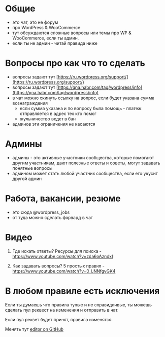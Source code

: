 # Общие

- это чат, это не форум
- про WordPress & WooCommerce
- тут обсуждаются сложные вопросы или темы про WP & WooCommerce, если ты админ.
- если ты не админ - читай правида ниже

# Вопросы про как что то сделать

- вопросы задают тут [https://ru.wordpress.org/support/](https://ru.wordpress.org/support/)
- вопросы задают тут [https://qna.habr.com/tag/wordpress/info](https://qna.habr.com/tag/wordpress/info)
- в чат можно скинуть ссылку на вопрос, если будет указана сумма вознаграждения
    - если сумма указана и по вопросу была помощь - платеж отправляется в адрес тех кто помог
    - жульничество ведет в бан
- админов эти ограничения не касаются

# Админы

- админы - это активные участники сообщества, которые помогают другим участникам, дают полезные ответы и советы, могут задавать понятные вопросы
- админом может стать любой участник сообщества, если его укусит другой админ

# Работа, вакансии, резюме

- это сюда @wordpress_jobs
- от туда можно сделать форвард в чат

# Видео

1. Где искать ответы? Ресурсы для поиска - https://www.youtube.com/watch?v=zda6oAzndxI

2. Как задавать вопросы? 5 простых правил - https://www.youtube.com/watch?v=0_LNNfgvGK4

# В любом правиле есть исключения

Если ты думаешь что правила тупые и не справидливые, ты можешь сделать пул реквест на изменения и отправить в чат.

Если пул реквет будет принят, правила изменятся.

Менять тут [editor on GitHub](https://github.com/woowpru/woowpru.github.io/edit/main/docs/index.md) 
